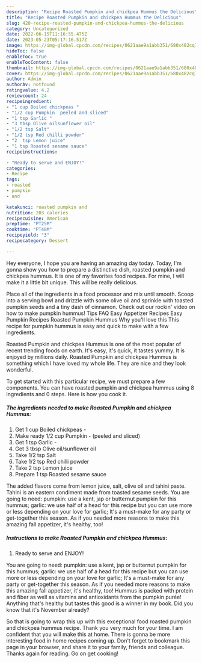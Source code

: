 ```yaml
---
description: "Recipe Roasted Pumpkin and chickpea Hummus the Delicious"
title: "Recipe Roasted Pumpkin and chickpea Hummus the Delicious"
slug: 420-recipe-roasted-pumpkin-and-chickpea-hummus-the-delicious
category: Uncategorized
date: 2022-06-15T11:16:55.475Z
date: 2023-05-23T05:17:16.517Z
image: https://img-global.cpcdn.com/recipes/0621aae9a1abb351/680x482cq70/roasted-pumpkin-and-chickpea-hummus-recipe-main-photo.jpg
hideToc: false
enableToc: true
enableTocContent: false
thumbnail: https://img-global.cpcdn.com/recipes/0621aae9a1abb351/680x482cq70/roasted-pumpkin-and-chickpea-hummus-recipe-main-photo.jpg
cover: https://img-global.cpcdn.com/recipes/0621aae9a1abb351/680x482cq70/roasted-pumpkin-and-chickpea-hummus-recipe-main-photo.jpg
author: Admin
authorAv: notfound
ratingvalue: 4.2
reviewcount: 24
recipeingredient:
- "1 cup Boiled chickpeas "
- "1/2 cup Pumpkin  peeled and sliced"
- "1 tsp Garlic "
- "3 tbsp Olive oilsunflower oil"
- "1/2 tsp Salt"
- "1/2 tsp Red chilli powder"
- "2  tsp Lemon juice"
- "1 tsp Roasted sesame sauce"
recipeinstructions:

- "Ready to serve and ENJOY!"
categories:
- Recipe
tags:
- roasted
- pumpkin
- and

katakunci: roasted pumpkin and 
nutrition: 203 calories
recipecuisine: American
preptime: "PT25M"
cooktime: "PT48M"
recipeyield: "3"
recipecategory: Dessert

---
```



Hey everyone, I hope you are having an amazing day today. Today, I'm gonna show you how to prepare a distinctive dish, roasted pumpkin and chickpea hummus. It is one of my favorites food recipes. For mine, I will make it a little bit unique. This will be really delicious.

Place all of the ingredients in a food processor and mix until smooth. Scoop into a serving bowl and drizzle with some olive oil and sprinkle with toasted pumpkin seeds and a tiny dash of cinnamon. Check out our rockin&#39; video on how to make pumpkin hummus! Tips FAQ Easy Appetizer Recipes Easy Pumpkin Recipes Roasted Pumpkin Hummus Why you&#39;ll love this This recipe for pumpkin hummus is easy and quick to make with a few ingredients.

Roasted Pumpkin and chickpea Hummus is one of the most popular of recent trending foods on earth. It's easy, it's quick, it tastes yummy. It is enjoyed by millions daily. Roasted Pumpkin and chickpea Hummus is something which I have loved my whole life. They are nice and they look wonderful.


To get started with this particular recipe, we must prepare a few components. You can have roasted pumpkin and chickpea hummus using 8 ingredients and 0 steps. Here is how you cook it.

<!--inarticleads1-->

##### The ingredients needed to make Roasted Pumpkin and chickpea Hummus:

1. Get 1 cup Boiled chickpeas -
1. Make ready 1/2 cup Pumpkin - (peeled and sliced)
1. Get 1 tsp Garlic -
1. Get 3 tbsp Olive oil/sunflower oil
1. Take 1/2 tsp Salt
1. Take 1/2 tsp Red chilli powder
1. Take 2  tsp Lemon juice
1. Prepare 1 tsp Roasted sesame sauce


The added flavors come from lemon juice, salt, olive oil and tahini paste. Tahini is an eastern condiment made from toasted sesame seeds. You are going to need: pumpkin: use a kent, jap or butternut pumpkin for this hummus; garlic: we use half of a head for this recipe but you can use more or less depending on your love for garlic; It&#39;s a must-make for any party or get-together this season. As if you needed more reasons to make this amazing fall appetizer, it&#39;s healthy, too! 

<!--inarticleads2-->

##### Instructions to make Roasted Pumpkin and chickpea Hummus:


1. Ready to serve and ENJOY!

You are going to need: pumpkin: use a kent, jap or butternut pumpkin for this hummus; garlic: we use half of a head for this recipe but you can use more or less depending on your love for garlic; It&#39;s a must-make for any party or get-together this season. As if you needed more reasons to make this amazing fall appetizer, it&#39;s healthy, too! Hummus is packed with protein and fiber as well as vitamins and antioxidants from the pumpkin purée! Anything that&#39;s healthy but tastes this good is a winner in my book. Did you know that it&#39;s November already? 

So that is going to wrap this up with this exceptional food roasted pumpkin and chickpea hummus recipe. Thank you very much for your time. I am confident that you will make this at home. There is gonna be more interesting food in home recipes coming up. Don't forget to bookmark this page in your browser, and share it to your family, friends and colleague. Thanks again for reading. Go on get cooking!
